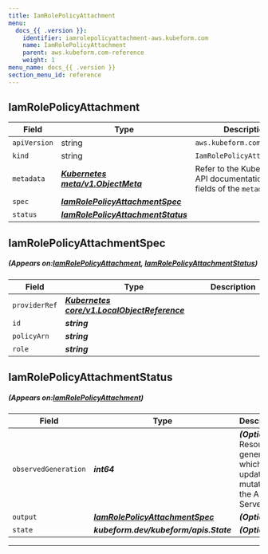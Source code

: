 ```yaml
---
title: IamRolePolicyAttachment
menu:
  docs_{{ .version }}:
    identifier: iamrolepolicyattachment-aws.kubeform.com
    name: IamRolePolicyAttachment
    parent: aws.kubeform.com-reference
    weight: 1
menu_name: docs_{{ .version }}
section_menu_id: reference
---
```


## IamRolePolicyAttachment
| Field | Type | Description |
| ------ | ----- | ----------- |
| `apiVersion` | string | `aws.kubeform.com/v1alpha1` |
|    `kind` | string | `IamRolePolicyAttachment` |
| `metadata` | ***[Kubernetes meta/v1.ObjectMeta](https://kubernetes.io/docs/reference/generated/kubernetes-api/v1.13/#objectmeta-v1-meta)***|Refer to the Kubernetes API documentation for the fields of the `metadata` field.|
| `spec` | ***[IamRolePolicyAttachmentSpec](#IamRolePolicyAttachmentSpec)***||
| `status` | ***[IamRolePolicyAttachmentStatus](#IamRolePolicyAttachmentStatus)***||
## IamRolePolicyAttachmentSpec
##### (Appears on:[IamRolePolicyAttachment](#IamRolePolicyAttachment), [IamRolePolicyAttachmentStatus](#IamRolePolicyAttachmentStatus))
| Field | Type | Description |
| ------ | ----- | ----------- |
| `providerRef` | ***[Kubernetes core/v1.LocalObjectReference](https://kubernetes.io/docs/reference/generated/kubernetes-api/v1.13/#localobjectreference-v1-core)***||
| `id` | ***string***||
| `policyArn` | ***string***||
| `role` | ***string***||
## IamRolePolicyAttachmentStatus
##### (Appears on:[IamRolePolicyAttachment](#IamRolePolicyAttachment))
| Field | Type | Description |
| ------ | ----- | ----------- |
| `observedGeneration` | ***int64***| ***(Optional)*** Resource generation, which is updated on mutation by the API Server.|
| `output` | ***[IamRolePolicyAttachmentSpec](#IamRolePolicyAttachmentSpec)***| ***(Optional)*** |
| `state` | ***kubeform.dev/kubeform/apis.State***| ***(Optional)*** |
---
